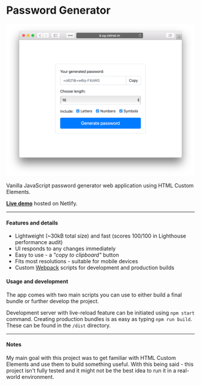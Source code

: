 # Password Generator

![Project screenshot](https://raw.githubusercontent.com/zielinsm/password-generator/master/capture.png)

Vanilla JavaScript password generator web application using HTML Custom Elements.

**[Live demo](https://pg.zielinsk.im/)** hosted on Netlify.

---

#### Features and details
  - Lightweight (~30kB total size) and fast (scores 100/100 in Lighthouse performance audit)
  - UI responds to any changes immediately
  - Easy to use - a *"copy to clipboard"* button
  - Fits most resolutions - suitable for mobile devices
  - Custom [Webpack](https://webpack.js.org) scripts for development and production builds

#### Usage and development
The app comes with two main scripts you can use to either build a final bundle or further develop the project.

Development server with live-reload feature can be initiated using `npm start` command.
Creating production bundles is as easy as typing `npm run build`. These can be found in the `/dist` directory.

---

#### Notes

My main goal with this project was to get familiar with HTML Custom Elements and use them to build something useful. With this being said - this project isn't fully tested and it might not be the best idea to run it in a real-world environment.